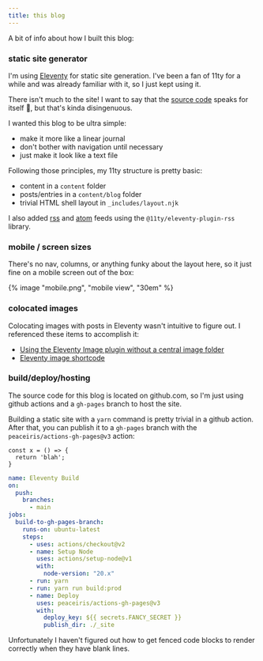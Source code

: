 ```yaml
---
title: this blog
---
```


A bit of info about how I built this blog:

### static site generator

I'm using <a href="https://www.11ty.dev/">Eleventy</a> 
for static site generation. I've been a fan of 11ty for a while
and was already familiar with it, so I just kept using it. 

There isn't much to the site! I want to say that the 
<a href="https://github.com/kindohm/blog2/tree/main">source code</a> 
speaks for itself 🤷, but that's kinda disingenuous. 

I wanted this blog to be ultra simple:

- make it more like a linear journal
- don't bother with navigation until necessary
- just make it look like a text file

Following those principles, my 11ty structure is pretty basic:

- content in a `content` folder
- posts/entries in a `content/blog` folder
- trivial HTML shell layout in `_includes/layout.njk`

I also added <a href="/rss.xml">rss</a> and <a href="/atom.xml">atom</a>
feeds using the `@11ty/eleventy-plugin-rss` library.

### mobile / screen sizes

There's no nav, columns, or anything funky about the layout here, so
it just fine on a mobile screen out of the box:

{% image "mobile.png", "mobile view", "30em" %}

### colocated images

Colocating images with posts in Eleventy wasn't intuitive to figure
out. I referenced these items to accomplish it:

- <a href="https://gfscott.com/blog/eleventy-img-without-central-image-directory/">Using the Eleventy Image plugin without a central image folder</a>
- <a href="https://www.11ty.dev/docs/plugins/image/#asynchronous-shortcode">Eleventy image shortcode</a>

### build/deploy/hosting

The source code for this blog is located on github.com, so I'm just using github actions
and a `gh-pages` branch to host the site. 

Building a static site with a `yarn` command is pretty trivial in a github action. After that,
you can publish it to a `gh-pages` branch with the `peaceiris/actions-gh-pages@v3` action:

```
const x = () => {
  return 'blah';
}
```

```yaml
name: Eleventy Build
on:
  push:
    branches:
      - main
jobs:
  build-to-gh-pages-branch:
    runs-on: ubuntu-latest
    steps:
      - uses: actions/checkout@v2
      - name: Setup Node
        uses: actions/setup-node@v1
        with:
          node-version: "20.x"
      - run: yarn
      - run: yarn run build:prod
      - name: Deploy
        uses: peaceiris/actions-gh-pages@v3
        with:
          deploy_key: ${{ secrets.FANCY_SECRET }}
          publish_dir: ./_site
```

Unfortunately I haven't figured out how to get fenced code blocks
to render correctly when they have blank lines.